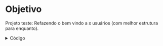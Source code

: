 # Objetivo
Projeto teste: Refazendo o bem vindo a x usuários (com melhor estrutura para enquanto).

<details>
<summary>Código</summary>

```c
programa
{
	cadeia nome_usuario
	
	funcao inicio()
	{
		enquanto (verdadeiro){
			escreva("Digite seu nome ou X para sair da execução: ")
			leia(nome_usuario)
			se (nome_usuario == "x"){
				pare //"Pare é igual ao brack (Vai trasformar a condição em "falsa"). 
			}
			senao{
				escreva("\nSeja bem vindo: ", nome_usuario, " !\n") 
			}
		}
		escreva("\nAté logo e volte sempre ! \n")
	}
}
```
</details>